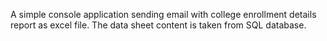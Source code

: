 A simple console application sending email with college enrollment details report as excel file.  The data sheet content is taken from SQL database.
